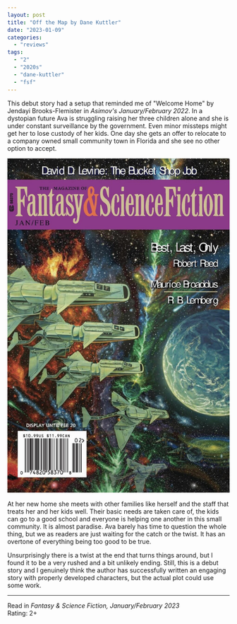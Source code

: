 ```yaml
---
layout: post
title: "Off the Map by Dane Kuttler"
date: "2023-01-09"
categories:
  - "reviews"
tags:
  - "2"
  - "2020s"
  - "dane-kuttler"
  - "fsf"
---
```


This debut story had a setup that reminded me of "Welcome Home" by Jendayi Brooks-Flemister in _Asimov's January/February 2022_. In a dystopian future Ava is struggling raising her three children alone and she is under constant surveillance by the government. Even minor missteps might get her to lose custody of her kids. One day she gets an offer to relocate to a company owned small community town in Florida and she see no other option to accept.

![](/assets/images/fsf0123.jpg)

At her new home she meets with other families like herself and the staff that treats her and her kids well. Their basic needs are taken care of, the kids can go to a good school and everyone is helping one another in this small community. It is almost paradise. Ava barely has time to question the whole thing, but we as readers are just waiting for the catch or the twist. It has an overtone of everything being too good to be true.

Unsurprisingly there is a twist at the end that turns things around, but I found it to be a very rushed and a bit unlikely ending. Still, this is a debut story and I genuinely think the author has successfully written an engaging story with properly developed characters, but the actual plot could use some work.

* * *

Read in _Fantasy & Science Fiction, January/February 2023_\
Rating: 2+
